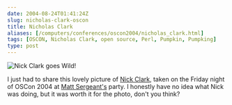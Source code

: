 ```yaml
--- 
date: 2004-08-24T01:41:24Z
slug: nicholas-clark-oscon
title: Nicholas Clark
aliases: [/computers/conferences/oscon2004/nicholas_clark.html]
tags: [OSCON, Nicholas Clark, open source, Perl, Pumpkin, Pumpking]
type: post
---
```


![Nick Clark goes Wild!](/2004/08/nicholas-clark/nicholas_on_the_rag.jpg)

I just had to share this lovely picture of [Nick Clark], taken on the Friday
night of OSCon 2004 at [Matt Sergeant's] party. I honestly have no idea what
Nick was doing, but it was worth it for the photo, don't you think?

  [Nick Clark]: http://use.perl.org/~nicholas/journal
    "Nicholas Clark's use Perl Journal"
  [Matt Sergeant's]: http://use.perl.org/~matts/journal/
    "Matt Sergeant's use Perl Journal"
